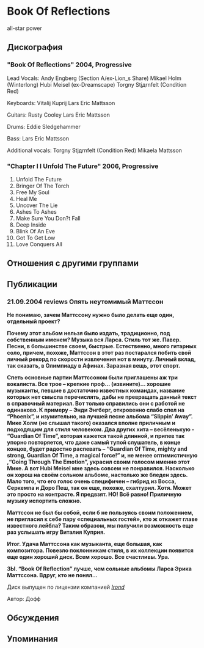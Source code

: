 # Book Of Reflections

all-star power

## Дискография

### "Book Of Reflections" 2004, Progressive

Lead Vocals:
Andy Engberg (Section A/ex-Lion_s Share)
Mikael Holm (Winterlong)
Hubi Meisel (ex-Dreamscape)
Torgny Stjдrnfelt (Condition Red)

Keyboards:
Vitalij Kuprij
Lars Eric Mattsson

Guitars:
Rusty Cooley
Lars Eric Mattsson

Drums:
Eddie Sledgehammer

Bass:
Lars Eric Mattsson

Additional vocals:
Torgny Stjдrnfelt (Condition Red)
Mikaela Mattsson

### "Chapter I I Unfold The Future" 2006, Progressive

1. Unfold The Future
2. Bringer Of The Torch
3. Free My Soul
4. Heal Me
5. Uncover The Lie
6. Ashes To Ashes
7. Make Sure You Don?t Fall
8. Deep Inside
9. Blink Of An Eve
10. Got To Get Low
11. Love Conquers All


## Отношения с другими группами


## Публикации

### 21.09.2004 reviews Опять неутомимый Маттссон

<P><B>Не понимаю, зачем Маттссону нужно было делать еще один, отдельный проект? </B></P>
<P><B>Почему этот альбом нельзя было издать, традиционно, под собственным именем? Музыка вся Ларса. Стиль тот же. Павер. Песни, в большинстве своем, быстрые. Естественно, много гитарных соло, причем, похоже, Маттссон в этот раз постарался побить свой личный рекорд по скорости извлечения нот в минуту. Личный вклад, так сказать, в Олимпиаду в Афинах. Заразная вещь, этот спорт.</B></P>
<P><B>Спеть основные партии Маттссоном были приглашены аж три вокалиста. Все трое – крепкие проф… (извините)… хорошие музыканты, певшие в достаточно известных командах, название которых нет смысла перечислять, дабы не превращать данный текст в справочный материал. Вот только справились они с работой не одинаково. К примеру – Энди Энгберг, откровенно слабо спел на “Phoenix”, и изумительно, на лучшей песне альбома “Slippin’ Away”. Мике Холм (не слышал такого) оказался вполне приличным и подходящим для стиля человеком. Два других хита – весёленькую - “Guardian Of Time”, которая кажется такой длинной, и припев так упорно повторяется, что даже самый тупой слушатель, в конце концов, будет радостно распевать – “Guardian Of Time, mighty and strong, Guardian Of Time, a magical force!” и, не менее оптимистичную ,“Going Through The Emotion”, украсил своим голосом именно этот Мике. А вот Hubi Meisel мне здесь совсем не понравился. Насколько он хорош на своём сольном альбоме, настолько же бледен здесь. Мало того, что его голос очень специфичен – гибрид из Восса, Серкемпа и Доро Пеш, так он еще, похоже, схалтурил. Хотя. Может это просто на контрасте. Я предвзят. НО! Всё равно! Приличную музыку испортить сложно.</B></P>
<P><B>Маттссон не был бы собой, если б не пользуясь своим положением, не пригласил к себе пару «специальных гостей», кто ж откажет главе известного лейбла? Таким образом, мы получили возможность еще раз услышать игру Виталия Куприя.</B></P>
<P><B>Итог. Удача Маттссона как музыканта, еще большая, как композитора. Повезло поклонникам стиля, в их коллекции появится еще один хороший диск. Всем хорошо. Все счастливы. Ура.</B></P>
<P><B>ЗЫ. “Book Of Reflection” лучше, чем сольные альбомы Ларса Эрика Маттссона. Вдруг, кто не понял…</B></P>
<P>Диск выпущен по лицензии компанией <A href="http://www.irond.ru/"><U><I>Irond</I></U></A></P>
Автор: Дофф


## Обсуждения


## Упоминания


